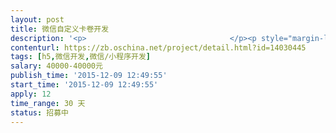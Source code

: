 ```yaml
---                
layout: post       
title: 微信自定义卡卷开发           
description: '<p>                                </p><p style="margin-left: 0px;"><b>［项目描述]</b></p><p>1、针对此项目，目前公司已经有一套erp系统和公众微信号，同时卡卷简单功能已经有，需要基于现有的erp系统和微信开发如下功能：</p><p>卡券和会员卡功能</p><table><colgroup><col width="NaN%"><col width="NaN%"></colgroup><thead><tr><th>1、会员登录/退出<br></th><th>登录/退出<br></th></tr></thead><tbody><tr><td>2、个人信息设置：<br></td><td>头像，手机，所在地址，<br></td></tr><tr><td>3、卡券记录：<br></td><td>卡券发放的记录、核销等<br></td></tr><tr><td>4、调查问卷：<br></td><td>活动调查问卷提交<br></td></tr><tr><td>5、消费记录：<br></td><td>每次消费记录<br></td></tr><tr><td>6、卡券核销：<br></td><td>卡券核销功能<br></td></tr><tr><td>7、预约券购买：<br></td><td>预约购买券卡等<br></td></tr><tr><td>8、积分商城：<br></td><td>核对积分查询、兑换、统计等<br></td></tr></tbody></table><p>后台系统功能</p><table><colgroup><col width="NaN%"><col width="NaN%"></colgroup><thead><tr><th>1、角色管理：</th><th>划分后台用户角色，为不同角色划分权限<br></th></tr></thead><tbody><tr><td>2、人员管理：<br></td><td>创建后台登录用户，启用，禁用<br></td></tr><tr><td>3、权限管理：<br></td><td>为角色分配权限，进行授权隔离<br></td></tr><tr><td>4、系统日志：<br></td><td>记录后台所有登录用户操作记录。<br></td></tr><tr><td>5、优惠信息：<br></td><td>优惠信息记录、查询等<br></td></tr><tr><td>6、会员中心：<br></td><td>添加会员，会员增删改查、统计、启用、禁用等<br></td></tr><tr><td>7、积分商场：<br></td><td>积分的管理、添加、与会员卡绑定、统计、查询等<br></td></tr><tr><td>8、预约打折：<br></td><td>预约打折活动信息的记录、查询、统计等<br></td></tr><tr><td>9、预售特权券：<br></td><td>记录、查询、购买等<br></td></tr><tr><td>10、购买记录：<br></td><td>对会员及购买下单商品、券等进行记录、查询、统计等<br></td></tr><tr><td>11、产品展示：<br></td><td>对产品、打折券及对应产品详情等进行记录、查询等<br></td></tr><tr><td>12、兑换记录：<br></td><td>兑换记录查询、统计等<br></td></tr><tr><td>13、调查活动：<br></td><td>对调查、活动等记录统计、查询等<br></td></tr><tr><td>14、卡券核销：<br></td><td>对卡券进行核销、查询、记录等<br></td></tr></tbody></table><p>2、其中会员信息需要和现有的erp系统做接口同步和交互。</p><p>3、系统公告：查看系统公告信息</p><p><b>[人员要求]</b></p><p>1、技术要求</p><p>要求对微信开发非常熟练。</p><p>对h5开发熟练。</p><p>微信后台比较了解。</p><p>2、非技术要求</p><p>希望是有实力的团队和个人接包。</p><p>有实际的案例。</p><p><b>[验收标准]</b></p><p>开发周期：</p><p>1、第一步可以先卡券和会员卡功能做完。</p><p>2、第二步再做后台管理。</p><p>备注：如果能很快做完全部跟好（可详谈）。</p><p><b>[验收标准]</b></p><p>1、代码无bug</p><p>2、上线后保证稳定7*24小时功能正常运转。</p><p>3、提供开发文档。</p><p><b>[参考项目]</b></p><p>参考屈臣氏卡券。</p><p><b>[其他]</b></p><p>1、价格可议根据附件中的需求可以议价（商议好托管）。</p><p>2、附件中有一个需求文档和一个原型设计。</p><p>3、具体都可以详谈。</p><h3><br></h3><p>                            </p>'     
contenturl: https://zb.oschina.net/project/detail.html?id=14030445      
tags: [h5,微信开发,微信/小程序开发]            
salary: 40000-40000元          
publish_time: '2015-12-09 12:49:55'         
start_time: '2015-12-09 12:49:55'           
apply: 12                   
time_range: 30 天              
status: 招募中                  
---                 
```

